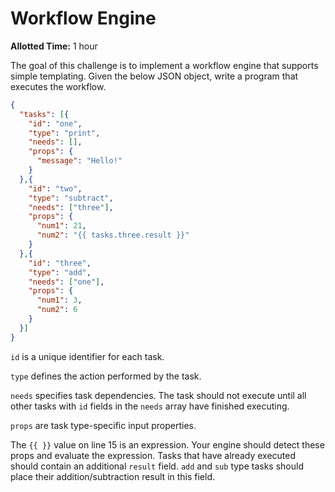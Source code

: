 # Workflow Engine

**Allotted Time:** 1 hour

The goal of this challenge is to implement a workflow engine that supports simple templating. Given the below JSON object, write a program that executes the workflow.

```json
{
  "tasks": [{
    "id": "one",
    "type": "print",
    "needs": [],
    "props": {
      "message": "Hello!"
    }
  },{
    "id": "two",
    "type": "subtract",
    "needs": ["three"],
    "props": {
      "num1": 21,
      "num2": "{{ tasks.three.result }}"
    }
  },{
    "id": "three",
    "type": "add",
    "needs": ["one"],
    "props": {
      "num1": 3,
      "num2": 6
    }
  }]
}
```

`id` is a unique identifier for each task.

`type` defines the action performed by the task.

`needs` specifies task dependencies. The task should not execute until all other tasks with `id` fields in the `needs` array have finished executing.

`props` are task type-specific input properties.

The `{{ }}` value on line 15 is an expression. Your engine should detect these props and evaluate the expression. Tasks that have already executed should contain an additional `result` field. `add` and `sub` type tasks should place their addition/subtraction result in this field.
